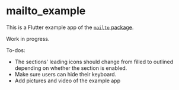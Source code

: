 # mailto_example

This is a Flutter example app of the [`mailto` package](https://pub.dev/packages/mailto).

Work in progress.

To-dos:

* The sections' leading icons should change from filled to outlined depending on whether the section is enabled.
* Make sure users can hide their keyboard.
* Add pictures and video of the example app
